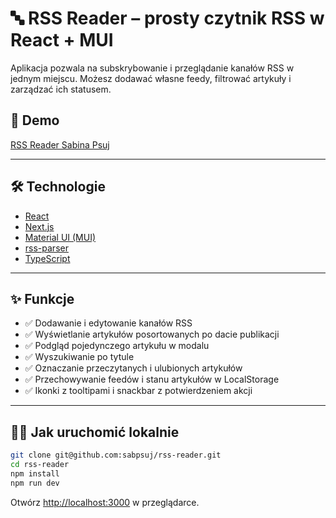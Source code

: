 # 🔤 RSS Reader – prosty czytnik RSS w React + MUI

Aplikacja pozwala na subskrybowanie i przeglądanie kanałów RSS w jednym miejscu. Możesz dodawać własne feedy, filtrować artykuły i zarządzać ich statusem.

## 🚀 Demo
[RSS Reader Sabina Psuj](https://rss-reader.sabinapsuj.dev)

---

## 🛠️ Technologie

- [React](https://reactjs.org/)
- [Next.js](https://nextjs.org/)
- [Material UI (MUI)](https://mui.com/)
- [rss-parser](https://github.com/rbren/rss-parser)
- [TypeScript](https://www.typescriptlang.org/)

---

## ✨ Funkcje

- ✅ Dodawanie i edytowanie kanałów RSS
- ✅ Wyświetlanie artykułów posortowanych po dacie publikacji
- ✅ Podgląd pojedynczego artykułu w modalu
- ✅ Wyszukiwanie po tytule
- ✅ Oznaczanie przeczytanych i ulubionych artykułów
- ✅ Przechowywanie feedów i stanu artykułów w LocalStorage
- ✅ Ikonki z tooltipami i snackbar z potwierdzeniem akcji

---

## 🧑‍💻 Jak uruchomić lokalnie

```bash
git clone git@github.com:sabpsuj/rss-reader.git
cd rss-reader
npm install
npm run dev
```

Otwórz [http://localhost:3000](http://localhost:3000) w przeglądarce.

